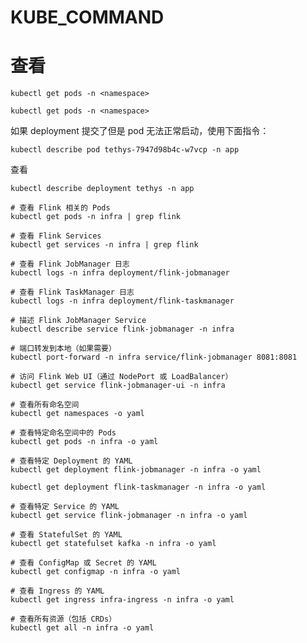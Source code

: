 # KUBE_COMMAND

# 查看

```
kubectl get pods -n <namespace>
```

```
kubectl get pods -n <namespace>
```

如果  deployment 提交了但是 pod 无法正常启动，使用下面指令：
```
kubectl describe pod tethys-7947d98b4c-w7vcp -n app
```

查看
```
kubectl describe deployment tethys -n app
```




```
# 查看 Flink 相关的 Pods
kubectl get pods -n infra | grep flink
```
```
# 查看 Flink Services
kubectl get services -n infra | grep flink
```
```
# 查看 Flink JobManager 日志
kubectl logs -n infra deployment/flink-jobmanager
```
```
# 查看 Flink TaskManager 日志
kubectl logs -n infra deployment/flink-taskmanager
```
```
# 描述 Flink JobManager Service
kubectl describe service flink-jobmanager -n infra
```
```
# 端口转发到本地（如果需要）
kubectl port-forward -n infra service/flink-jobmanager 8081:8081
```
```
# 访问 Flink Web UI（通过 NodePort 或 LoadBalancer）
kubectl get service flink-jobmanager-ui -n infra
```
```
# 查看所有命名空间
kubectl get namespaces -o yaml
```
```
# 查看特定命名空间中的 Pods
kubectl get pods -n infra -o yaml
```
```
# 查看特定 Deployment 的 YAML
kubectl get deployment flink-jobmanager -n infra -o yaml

kubectl get deployment flink-taskmanager -n infra -o yaml
```
```
# 查看特定 Service 的 YAML
kubectl get service flink-jobmanager -n infra -o yaml
```
```
# 查看 StatefulSet 的 YAML
kubectl get statefulset kafka -n infra -o yaml
```
```
# 查看 ConfigMap 或 Secret 的 YAML
kubectl get configmap -n infra -o yaml
```
```
# 查看 Ingress 的 YAML
kubectl get ingress infra-ingress -n infra -o yaml
```
```
# 查看所有资源（包括 CRDs）
kubectl get all -n infra -o yaml
```
